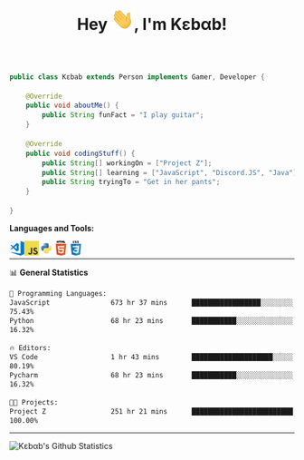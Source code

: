 <h1 align="center">Hey <img src="https://raw.githubusercontent.com/ABSphreak/ABSphreak/master/gifs/Hi.gif" width="40px" />, I'm Kεbαb</a>!</h1><!-- 👋 -->

<br />
<!--## I'm a YouTuber, Gamer, and Developer!-->
<br />

```java
public class Kεbab extends Person implements Gamer, Developer {
    
    @Override
    public void aboutMe() {
        public String funFact = "I play guitar";
    }
    
    @Override
    public void codingStuff() {
        public String[] workingOn = ["Project Z"];
        public String[] learning = ["JavaScript", "Discord.JS", "Java"];
        public String tryingTo = "Get in her pants";
    }
    
}
```
<!---   🔭 I’m currently working on Project Z, An all-around discord Bot
-   🌱 I'm Fond With Javascript and currently learning Python !
-   🤔 I’m trying to Become a Verified Discord Developer by the end of this year
-   ⚡ Fun fact: I like to play guitar!-->

**Languages and Tools:**

<img align="left" alt="Visual Studio Code" width="26px" src="https://raw.githubusercontent.com/github/explore/80688e429a7d4ef2fca1e82350fe8e3517d3494d/topics/visual-studio-code/visual-studio-code.png" />
<img align="left" alt="JavaScript" width="26px" src="https://raw.githubusercontent.com/github/explore/80688e429a7d4ef2fca1e82350fe8e3517d3494d/topics/javascript/javascript.png" />
<img align="left" alt="Java" width="26px" src="https://raw.githubusercontent.com/github/explore/80688e429a7d4ef2fca1e82350fe8e3517d3494d/topics/python/python.png" />
<img align="left" alt="HTML5" width="26px" src="https://raw.githubusercontent.com/github/explore/80688e429a7d4ef2fca1e82350fe8e3517d3494d/topics/html/html.png" />
<img align="left" alt="CSS3" width="26px" src="https://raw.githubusercontent.com/github/explore/80688e429a7d4ef2fca1e82350fe8e3517d3494d/topics/css/css.png" />


<br />

<!--📕 **Latest Blog Posts**-->

<!-- BLOG-POST-LIST:START -->
<!-- BLOG-POST-LIST:END -->

<!--➡️ [more posts...][website]-->

---

<!--START_SECTION:waka-->
📊 **General Statistics** 

```text
💬 Programming Languages:
JavaScript               673 hr 37 mins      █████████████████░░░░░░░░  75.43%
Python                   68 hr 23 mins       ███████████░░░░░░░░░░░░░░   16.32%

🔥 Editors: 
VS Code                  1 hr 43 mins        ████████████████████░░░░░   80.19% 
Pycharm                  68 hr 23 mins       ███████████░░░░░░░░░░░░░░   16.32%

🐱‍💻 Projects: 
Project Z                251 hr 21 mins      █████████████████████████   100.00% 
```


<!--END_SECTION:waka-->

---

  <img align="left" alt="Kεbαb's Github Statistics" src="https://github-readme-stats.vercel.app/api?username=DepressedKebab&show_icons=true&hide_border=true&theme=radical" />

